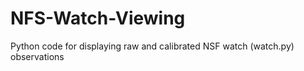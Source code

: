 # NFS-Watch-Viewing
Python code for displaying raw and calibrated NSF watch (watch.py) observations
